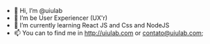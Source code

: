 - 👋 Hi, I’m @uiulab
- 👀 I’m be User Experiencer (UX'r)
- 🌱 I’m currently learning React JS and Css and NodeJS
- 📫 You can to find me in http://uiulab.com or contato@uiulab.com;

<!---
uiulab/uiulab is a ✨ special ✨ repository because its `README.md` (this file) appears on your GitHub profile.
You can click the Preview link to take a look at your changes.
--->
